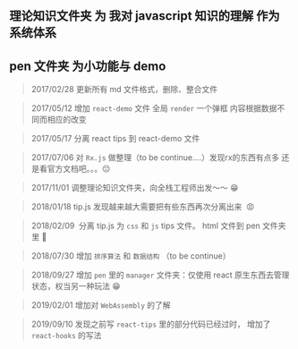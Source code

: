 ## 理论知识文件夹 为 我对 javascript 知识的理解  作为系统体系

## pen 文件夹 为小功能与 demo

> 2017/02/28  更新所有 md 文件格式，删除、整合文件

> 2017/05/12  增加 `react-demo` 文件 全局 `render` 一个弹框 内容根据数据不同而相应的改变

> 2017/05/17  分离 react tips 到 react-demo 文件  

> 2017/07/06  对 `Rx.js` 做整理（to be continue....）发现rx的东西有点多 还是看官方文档吧。。。😔

> 2017/11/01  调整理论知识文件夹，向全栈工程师出发～～ 😁   

> 2018/01/18  tip.js 发现越来越大需要把有些东西再次分离出来  😡   

> 2018/02/09  分离 tip.js 为 `css` 和 `js` tips 文件。 html 文件到 pen 文件夹里 👻  

> 2018/07/30  增加 `排序算法` 和 `数据结构` （to be continue）

> 2018/09/27  增加 `pen` 里的 `manager` 文件夹：仅使用 react 原生东西去管理状态，权当另一种玩法 😁  

> 2019/02/01  增加对 `WebAssembly` 的了解  

> 2019/09/10  发现之前写 `react-tips` 里的部分代码已经过时， 增加了 `react-hooks` 的写法  
